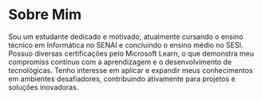 # Sobre Mim

Sou um estudante dedicado e motivado, atualmente cursando o ensino técnico em Informática no SENAI e concluindo o ensino médio no SESI.
Possuo diversas certificações pelo Microsoft Learn, o que demonstra meu compromiss contínuo com a aprendizagem e o desenvolvimento de tecnológicas.
Tenho interesse em aplicar e expandir meus conhecimentos em ambientes desafiadores, contribuindo ativamente para projetos e soluções inovadoras.
